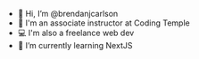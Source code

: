 - 👋 Hi, I’m @brendanjcarlson
- 👨‍ I'm an associate instructor at Coding Temple
- 💻 I'm also a freelance web dev
- 🌱 I’m currently learning NextJS
